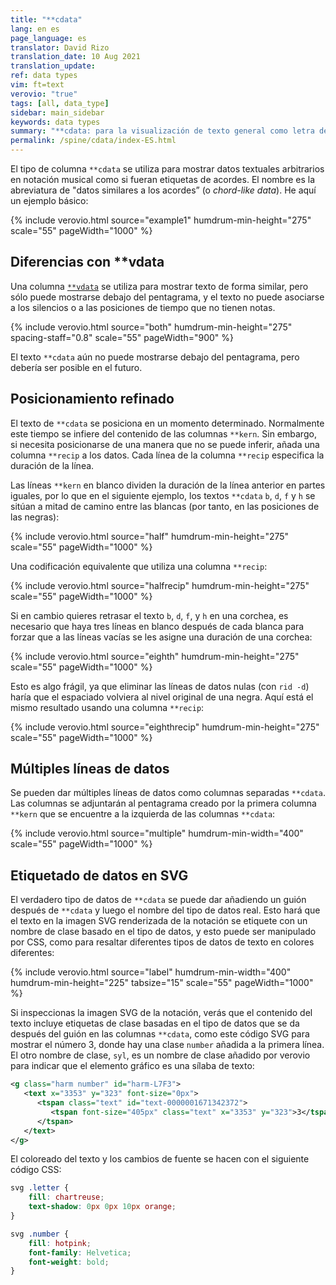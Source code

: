 ```yaml
---
title: "**cdata"
lang: en es
page_language: es
translator: David Rizo
translation_date: 10 Aug 2021
translation_update:
ref: data types
vim: ft=text
verovio: "true"
tags: [all, data_type]
sidebar: main_sidebar
keywords: data types
summary: "**cdata: para la visualización de texto general como letra de la música en la notación musicaln."
permalink: /spine/cdata/index-ES.html
---
```


El tipo de columna `**cdata` se utiliza para mostrar datos textuales arbitrarios en notación musical como si fueran etiquetas de acordes.  El nombre es la abreviatura de "datos similares a los acordes” (o *chord-like data*).  He aquí un ejemplo básico:


{% include verovio.html
	source="example1"
	humdrum-min-height="275"
	scale="55"
	pageWidth="1000"
%}
<script type="application/x-humdrum" id="example1">
**kern	**cdata
*M4/4	*
=1	=1
4c	a
4g	b
2c	c
.	d
=	=
4e	e
4r	f
2c	g
.	h
=	=
*-	*-
</script>


## Diferencias con **vdata ##

Una columna [`**vdata`](/spine/vdata) se utiliza para mostrar texto de forma similar, pero sólo puede mostrarse debajo del pentagrama, y el texto no puede asociarse a los silencios o a las posiciones de tiempo que no tienen notas. 

{% include verovio.html
	source="both"
	humdrum-min-height="275"
	spacing-staff="0.8"
	scale="55"
	pageWidth="900"
%}
<script type="application/x-humdrum" id="both">
**kern	**vdata	**cdata
*M4/4	*	*
=1	=1	=1
4B	vdata:	cdata:
4c	a	1
2g	b	2
.	c	3
=2	=2	=2
4f	d	4
4r	e	5
4d	f	6
4c	g	7
==	==	==
*-	*-	*-
</script>


El texto `**cdata` aún no puede mostrarse debajo del pentagrama, pero debería ser posible en el futuro.

## Posicionamiento refinado ##

El texto de `**cdata` se posiciona en un momento determinado.  Normalmente este tiempo se infiere del contenido de las columnas `**kern`.  Sin embargo, si necesita posicionarse de una manera que no se puede inferir, añada una columna `**recip` a los datos.  Cada línea de la columna `**recip` especifica la duración de la línea.

Las líneas `**kern` en blanco dividen la duración de la línea anterior en partes iguales, por lo que en el siguiente ejemplo, los textos `**cdata` `b`, `d`, `f` y `h` se sitúan a mitad de camino entre las blancas (por tanto, en las posiciones de las negras):

{% include verovio.html
	source="half"
	humdrum-min-height="275"
	scale="55"
	pageWidth="1000"
%}
<script type="application/x-humdrum" id="half">
**kern	**cdata
*M4/4	*
=1	=1
2c	a
.	b
2d	c
.	d
=	=
2e	e
.	f
2c	g
.	h
=	=
*-	*-
</script>

Una codificación equivalente que utiliza una columna  `**recip`:

{% include verovio.html
	source="halfrecip"
	humdrum-min-height="275"
	scale="55"
	pageWidth="1000"
%}
<script type="application/x-humdrum" id="halfrecip">
**recip	**kern	**cdata
*	*M4/4	*
=1	=1	=1
4	2c	a
4	.	b
4	2d	c
4	.	d
=	=	=
4	2e	e
4	.	f
4	2c	g
4	.	h
=	=	=
*-	*-	*-
</script>

Si en cambio quieres retrasar el texto `b`, `d`, `f`, y `h` en una corchea, es necesario que haya tres líneas en blanco después de cada blanca para forzar que a las líneas vacías se les asigne una duración de una corchea:

{% include verovio.html
	source="eighth"
	humdrum-min-height="275"
	scale="55"
	pageWidth="1000"
%}
<script type="application/x-humdrum" id="eighth">
**kern	**cdata
*M4/4	*
=1	=1
2c	a
.	.
.	.
.	b
2d	c
.	.
.	.
.	d
=	=
2e	e
.	.
.	.
.	f
2c	g
.	.
.	.
.	h
=	=
*-	*-
</script>

Esto es algo frágil, ya que eliminar las líneas de datos nulas (con `rid -d`) haría que el espaciado volviera al nivel original de una negra.  Aquí está el mismo resultado usando una columna `**recip`:

{% include verovio.html
	source="eighthrecip"
	humdrum-min-height="275"
	scale="55"
	pageWidth="1000"
%}
<script type="application/x-humdrum" id="eighthrecip">
**recip	**kern	**cdata
*	*M4/4	*
=1	=1	=1
4.	2c	a
8	.	b
4.	2d	c
8	.	d
=	=	=
4.	2e	e
8	.	f
4.	2c	g
8	.	h
=	=	=
*-	*-	*-
</script>


## Múltiples líneas de datos ##

Se pueden dar múltiples líneas de datos como columnas separadas `**cdata`.  Las columnas se adjuntarán al pentagrama creado por la primera columna `**kern` que se encuentre a la izquierda de las columnas `**cdata`:

{% include verovio.html
	source="multiple"
	humdrum-min-width="400"
	scale="55"
	pageWidth="1000"
%}
<script type="application/x-humdrum" id="multiple">
**kern	**cdata	**cdata	**kern	**cdata	**cdata
*M4/4	*	*	*M4/4	*	*
=1	=1	=1	=1	=1	=1
4.B	1st:	2nd:	4.dd	1st:	2nd:
8c	a	e	8ee	1	5
4g	b	f	4dd	2	6
4d	c	g	4b	3	7
=2	=2	=2	=2	=2	=2
1f	d	h	1a	4	8
==	==	==	==	==	==
*-	*-	*-	*-	*-	*-
</script>


## Etiquetado de datos en SVG ##

El verdadero tipo de datos de `**cdata` se puede dar añadiendo un guión después de `**cdata` y luego el nombre del tipo de datos real. Esto hará que el texto en la imagen SVG renderizada de la notación se etiquete con un nombre de clase basado en el tipo de datos, y esto puede ser manipulado por CSS, como para resaltar diferentes tipos de datos de texto en colores diferentes:


{% include verovio.html
	source="label"
	humdrum-min-width="400"
	humdrum-min-height="225"
	tabsize="15"
	scale="55"
	pageWidth="1000"
%}
<script type="application/x-humdrum" id="label">
**kern	**cdata-letter	**cdata-number
*M4/4	*	*
=1	=1	=1
4B	1st:	2nd:
4c	a	1
4g	b	2
4d	c	3
=2	=2	=2
1f	d	4
==	==	==
*-	*-	*-
</script>

Si inspeccionas la imagen SVG de la notación, verás que el contenido del texto incluye etiquetas de clase basadas en el tipo de datos que se da después del guión en las columnas `**cdata`, como este código SVG para mostrar el número 3, donde hay una clase `number` añadida a la primera línea. El otro nombre de clase, `syl`, es un nombre de clase añadido por verovio para indicar que el elemento gráfico es una sílaba de texto:

```xml
<g class="harm number" id="harm-L7F3">
   <text x="3353" y="323" font-size="0px">
      <tspan class="text" id="text-0000001671342372">
         <tspan font-size="405px" class="text" x="3353" y="323">3</tspan>
      </tspan>
   </text>
</g>
```


El coloreado del texto y los cambios de fuente se hacen con el siguiente código CSS:


```css
svg .letter {
	fill: chartreuse;
  	text-shadow: 0px 0px 10px orange;
}

svg .number {
	fill: hotpink;
	font-family: Helvetica;
	font-weight: bold;
}
```


<style>
svg .letter {
	fill: chartreuse;
  	text-shadow: 0px 0px 10px orange;

}
svg .number {
	fill: hotpink;
	font-family: Helvetica;
	font-weight: bold;
}
</style>








